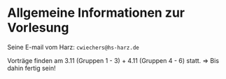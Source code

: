 # Allgemeine Informationen zur Vorlesung

Seine E-mail vom Harz: ``` cwiechers@hs-harz.de ```

Vorträge finden am 3.11 (Gruppen 1 - 3) +  4.11 (Gruppen 4 - 6) statt. => Bis dahin fertig sein!
